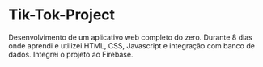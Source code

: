 # Tik-Tok-Project
Desenvolvimento de um aplicativo web completo do zero. Durante 8 dias onde aprendi e utilizei HTML, CSS, Javascript e integração com banco de dados.  Integrei o projeto ao Firebase.
